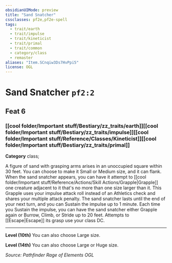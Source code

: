 ```yaml
---
obsidianUIMode: preview
title: "Sand Snatcher"
cssclasses: pf2e,pf2e-spell
tags:
  - trait/earth
  - trait/impulse
  - trait/kineticist
  - trait/primal
  - trait/common
  - category/class
  - remaster
aliases: "Item.SCnqiw3Ds7HvPpi5"
license: OGL
---
```

# Sand Snatcher `pf2:2`
## Feat 6
### [[cool folder/Important stuff/Bestiary/zz_traits/earth]][[cool folder/Important stuff/Bestiary/zz_traits/impulse]][[cool folder/Important stuff/Reference/Classes/Kineticist]][[cool folder/Important stuff/Bestiary/zz_traits/primal]]

**Category** class; 




A figure of sand with grasping arms arises in an unoccupied square within 30 feet. You can choose to make it Small or Medium size, and it can flank. When the sand snatcher appears, you can have it attempt to [[cool folder/Important stuff/Reference/Actions/Skill Actions/Grapple|Grapple]] one creature adjacent to it that's no more than one size larger than it. This Grapple uses your impulse attack roll instead of an Athletics check and shares your multiple attack penalty. The sand snatcher lasts until the end of your next turn, and you can Sustain the impulse up to 1 minute. Each time you Sustain the impulse, you can have the sand snatcher either Grapple again or Burrow, Climb, or Stride up to 20 feet. Attempts to [[Escape|Escape]] its grasp use your class DC.

* * *

**Level (10th)** You can also choose Large size.

**Level (14th)** You can also choose Large or Huge size.

*Source: Pathfinder Rage of Elements*
*OGL*